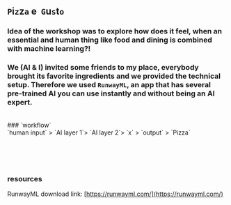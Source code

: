 ## `P`i`z`z`a` e &nbsp;`G`u`s`t`o`

### Idea of the workshop was to explore how does it feel, when an essential and human thing like food and dining is combined with machine learning?!
### We (AI & I) invited some friends to my place, everybody brought its favorite ingredients and we provided the technical setup. Therefore we used `RunwayML`, an app that has several pre-trained AI you can use instantly and without being an AI expert.
<br>   
### `workflow`
<br>   
`human input` > `AI layer 1`> `AI layer 2`> `x` > `output` > `Pizza`  
   
<br><br><br>

### resources   
RunwayML download link: [https://runwayml.com/](https://runwayml.com/)     



